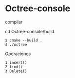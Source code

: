 # Octree-console
compilar

cd Octree-console/build
~~~
$ cmake --build .
$ ./octree
~~~
Operaciones
~~~
1 insert()
2 find()
3 Delete()
~~~
